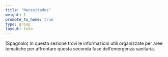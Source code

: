 ```yaml
---
title: "Necesitades"
weight: 1
promote_to_home: true
type: group
layout: foto 
---
```


(Spagnolo) In questa sezione trovi le informazioni utili organizzate per aree tematiche per affrontare questa seconda fase dell’emergenza sanitaria.
